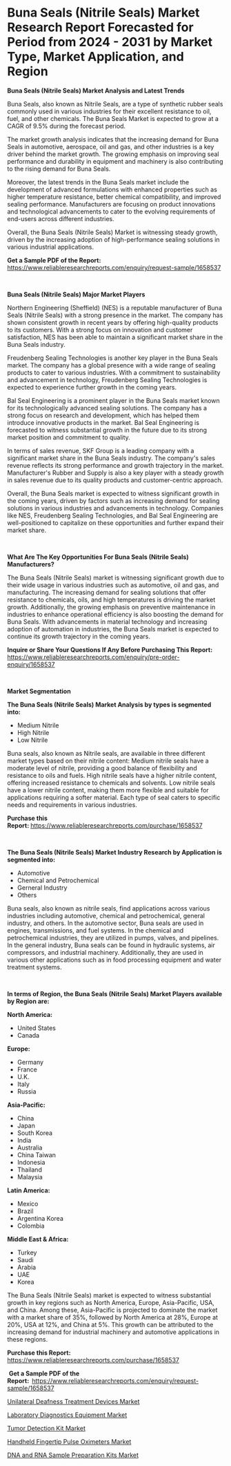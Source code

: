 <p><h1>Buna Seals (Nitrile Seals) Market Research Report Forecasted for Period from 2024 -  2031 by Market Type, Market Application, and Region</h1></p><p><strong>Buna Seals (Nitrile Seals) Market Analysis and Latest Trends</strong></p>
<p><p>Buna Seals, also known as Nitrile Seals, are a type of synthetic rubber seals commonly used in various industries for their excellent resistance to oil, fuel, and other chemicals. The Buna Seals Market is expected to grow at a CAGR of 9.5% during the forecast period. </p><p>The market growth analysis indicates that the increasing demand for Buna Seals in automotive, aerospace, oil and gas, and other industries is a key driver behind the market growth. The growing emphasis on improving seal performance and durability in equipment and machinery is also contributing to the rising demand for Buna Seals. </p><p>Moreover, the latest trends in the Buna Seals market include the development of advanced formulations with enhanced properties such as higher temperature resistance, better chemical compatibility, and improved sealing performance. Manufacturers are focusing on product innovations and technological advancements to cater to the evolving requirements of end-users across different industries. </p><p>Overall, the Buna Seals (Nitrile Seals) Market is witnessing steady growth, driven by the increasing adoption of high-performance sealing solutions in various industrial applications.</p></p>
<p><strong>Get a Sample PDF of the Report:&nbsp;</strong> <a href="https://www.reliableresearchreports.com/enquiry/request-sample/1658537">https://www.reliableresearchreports.com/enquiry/request-sample/1658537</a></p>
<p>&nbsp;</p>
<p><strong>Buna Seals (Nitrile Seals) Major Market Players</strong></p>
<p><p>Northern Engineering (Sheffield) (NES) is a reputable manufacturer of Buna Seals (Nitrile Seals) with a strong presence in the market. The company has shown consistent growth in recent years by offering high-quality products to its customers. With a strong focus on innovation and customer satisfaction, NES has been able to maintain a significant market share in the Buna Seals industry.</p><p>Freudenberg Sealing Technologies is another key player in the Buna Seals market. The company has a global presence with a wide range of sealing products to cater to various industries. With a commitment to sustainability and advancement in technology, Freudenberg Sealing Technologies is expected to experience further growth in the coming years.</p><p>Bal Seal Engineering is a prominent player in the Buna Seals market known for its technologically advanced sealing solutions. The company has a strong focus on research and development, which has helped them introduce innovative products in the market. Bal Seal Engineering is forecasted to witness substantial growth in the future due to its strong market position and commitment to quality.</p><p>In terms of sales revenue, SKF Group is a leading company with a significant market share in the Buna Seals industry. The company's sales revenue reflects its strong performance and growth trajectory in the market. Manufacturer's Rubber and Supply is also a key player with a steady growth in sales revenue due to its quality products and customer-centric approach.</p><p>Overall, the Buna Seals market is expected to witness significant growth in the coming years, driven by factors such as increasing demand for sealing solutions in various industries and advancements in technology. Companies like NES, Freudenberg Sealing Technologies, and Bal Seal Engineering are well-positioned to capitalize on these opportunities and further expand their market share.</p></p>
<p>&nbsp;</p>
<p><strong>What Are The Key Opportunities For Buna Seals (Nitrile Seals) Manufacturers?</strong></p>
<p><p>The Buna Seals (Nitrile Seals) market is witnessing significant growth due to their wide usage in various industries such as automotive, oil and gas, and manufacturing. The increasing demand for sealing solutions that offer resistance to chemicals, oils, and high temperatures is driving the market growth. Additionally, the growing emphasis on preventive maintenance in industries to enhance operational efficiency is also boosting the demand for Buna Seals. With advancements in material technology and increasing adoption of automation in industries, the Buna Seals market is expected to continue its growth trajectory in the coming years.</p></p>
<p><strong>Inquire or Share Your Questions If Any Before Purchasing This Report:</strong> <a href="https://www.reliableresearchreports.com/enquiry/pre-order-enquiry/1658537">https://www.reliableresearchreports.com/enquiry/pre-order-enquiry/1658537</a></p>
<p>&nbsp;</p>
<p><strong>Market Segmentation</strong></p>
<p><strong>The Buna Seals (Nitrile Seals) Market Analysis by types is segmented into:</strong></p>
<p><ul><li>Medium Nitrile</li><li>High Nitrile</li><li>Low Nitrile</li></ul></p>
<p><p>Buna seals, also known as Nitrile seals, are available in three different market types based on their nitrile content: Medium nitrile seals have a moderate level of nitrile, providing a good balance of flexibility and resistance to oils and fuels. High nitrile seals have a higher nitrile content, offering increased resistance to chemicals and solvents. Low nitrile seals have a lower nitrile content, making them more flexible and suitable for applications requiring a softer material. Each type of seal caters to specific needs and requirements in various industries.</p></p>
<p><strong>Purchase this Report:&nbsp;</strong><a href="https://www.reliableresearchreports.com/purchase/1658537">https://www.reliableresearchreports.com/purchase/1658537</a></p>
<p>&nbsp;</p>
<p><strong>The Buna Seals (Nitrile Seals) Market Industry Research by Application is segmented into:</strong></p>
<p><ul><li>Automotive</li><li>Chemical and Petrochemical</li><li>Gerneral Industry</li><li>Others</li></ul></p>
<p><p>Buna seals, also known as nitrile seals, find applications across various industries including automotive, chemical and petrochemical, general industry, and others. In the automotive sector, Buna seals are used in engines, transmissions, and fuel systems. In the chemical and petrochemical industries, they are utilized in pumps, valves, and pipelines. In the general industry, Buna seals can be found in hydraulic systems, air compressors, and industrial machinery. Additionally, they are used in various other applications such as in food processing equipment and water treatment systems.</p></p>
<p>&nbsp;</p>
<p><strong>In terms of Region, the Buna Seals (Nitrile Seals) Market Players available by Region are:</strong></p>
<p>
    <p> <strong> North America: </strong>
        <ul>
            <li>United States</li>
            <li>Canada</li>
        </ul>
        </p> 
    <p> <strong> Europe: </strong>
        <ul>
            <li>Germany</li>
            <li>France</li>
            <li>U.K.</li>
            <li>Italy</li>
            <li>Russia</li>
        </ul>
        </p> 
    <p> <strong> Asia-Pacific: </strong>
        <ul>
            <li>China</li>
            <li>Japan</li>
            <li>South Korea</li>
            <li>India</li>
            <li>Australia</li>
            <li>China Taiwan</li>
            <li>Indonesia</li>
            <li>Thailand</li>
            <li>Malaysia</li>
        </ul>
        </p> 
    <p> <strong> Latin America: </strong>
        <ul>
            <li>Mexico</li>
            <li>Brazil</li>
            <li>Argentina Korea</li>
            <li>Colombia</li>
        </ul>
        </p> 
    <p> <strong> Middle East & Africa: </strong>
        <ul>
            <li>Turkey</li>
            <li>Saudi</li>
            <li>Arabia</li>
            <li>UAE</li>
            <li>Korea</li>
        </ul>
    </p>
    </p>
<p><p>The Buna Seals (Nitrile Seals) market is expected to witness substantial growth in key regions such as North America, Europe, Asia-Pacific, USA, and China. Among these, Asia-Pacific is projected to dominate the market with a market share of 35%, followed by North America at 28%, Europe at 20%, USA at 12%, and China at 5%. This growth can be attributed to the increasing demand for industrial machinery and automotive applications in these regions.</p></p>
<p><strong>Purchase this Report: </strong><a href="https://www.reliableresearchreports.com/purchase/1658537">https://www.reliableresearchreports.com/purchase/1658537</a></p>
<p>&nbsp;<strong>Get a Sample PDF of the Report:&nbsp;&nbsp;</strong><a href="https://www.reliableresearchreports.com/enquiry/request-sample/1658537">https://www.reliableresearchreports.com/enquiry/request-sample/1658537</a></p>
<p><strong></strong></p>
<p><p><a href="https://medium.com/@vidyap2912/unilateral-deafness-treatment-devices-market-outlook-industry-overview-and-forecast-2024-to-2031-b5ba367868a5">Unilateral Deafness Treatment Devices Market</a></p><p><a href="https://medium.com/p/23c5c3b98e04/edit">Laboratory Diagnostics Equipment Market</a></p><p><a href="https://medium.com/@kayliherzog567/tumor-detection-kit-market-analysis-its-cagr-market-segmentation-and-global-industry-overview-f2997585e887">Tumor Detection Kit Market</a></p><p><a href="https://medium.com/@vidyap2912/handheld-fingertip-pulse-oximeters-market-analysis-its-cagr-market-segmentation-and-global-b4637dc33dbc">Handheld Fingertip Pulse Oximeters Market</a></p><p><a href="https://medium.com/@kayliherzog567/dna-and-rna-sample-preparation-kits-market-trends-forecast-and-competitive-analysis-to-2031-b603887a60ea">DNA and RNA Sample Preparation Kits Market</a></p></p>